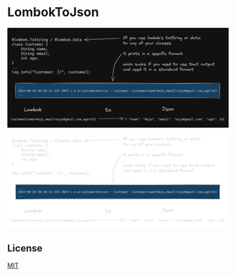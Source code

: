 
# LombokToJson


![rough idea](docs/assets/high-level-idea.png)
![rough idea](docs/assets/high-level-idea-clear.png)

## License

[MIT](https://choosealicense.com/licenses/mit/)


